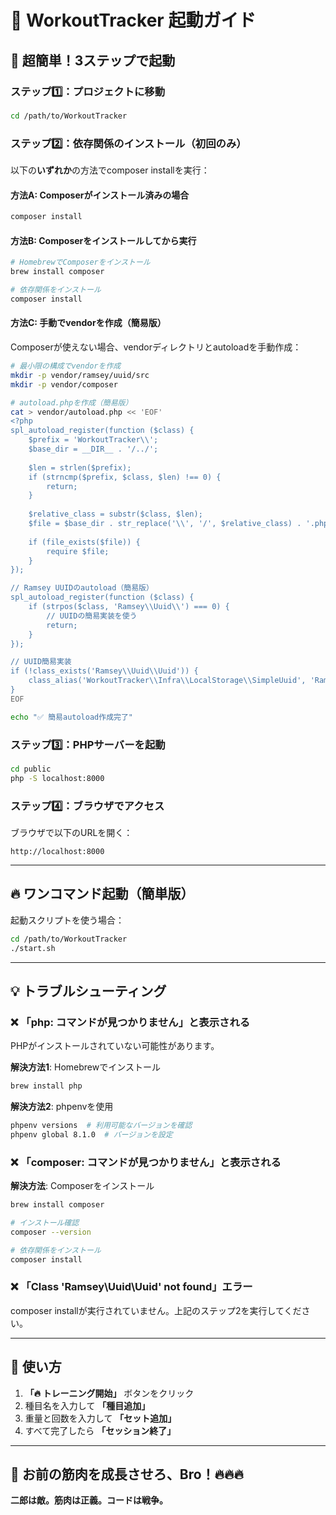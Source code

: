 # 💪 WorkoutTracker 起動ガイド

## 🚀 超簡単！3ステップで起動

### ステップ1️⃣：プロジェクトに移動

```bash
cd /path/to/WorkoutTracker
```

### ステップ2️⃣：依存関係のインストール（初回のみ）

以下の**いずれか**の方法でcomposer installを実行：

#### 方法A: Composerがインストール済みの場合
```bash
composer install
```

#### 方法B: Composerをインストールしてから実行
```bash
# HomebrewでComposerをインストール
brew install composer

# 依存関係をインストール
composer install
```

#### 方法C: 手動でvendorを作成（簡易版）
Composerが使えない場合、vendorディレクトリとautoloadを手動作成：

```bash
# 最小限の構成でvendorを作成
mkdir -p vendor/ramsey/uuid/src
mkdir -p vendor/composer

# autoload.phpを作成（簡易版）
cat > vendor/autoload.php << 'EOF'
<?php
spl_autoload_register(function ($class) {
    $prefix = 'WorkoutTracker\\';
    $base_dir = __DIR__ . '/../';
    
    $len = strlen($prefix);
    if (strncmp($prefix, $class, $len) !== 0) {
        return;
    }
    
    $relative_class = substr($class, $len);
    $file = $base_dir . str_replace('\\', '/', $relative_class) . '.php';
    
    if (file_exists($file)) {
        require $file;
    }
});

// Ramsey UUIDのautoload（簡易版）
spl_autoload_register(function ($class) {
    if (strpos($class, 'Ramsey\\Uuid\\') === 0) {
        // UUIDの簡易実装を使う
        return;
    }
});

// UUID簡易実装
if (!class_exists('Ramsey\\Uuid\\Uuid')) {
    class_alias('WorkoutTracker\\Infra\\LocalStorage\\SimpleUuid', 'Ramsey\\Uuid\\Uuid');
}
EOF

echo "✅ 簡易autoload作成完了"
```

### ステップ3️⃣：PHPサーバーを起動

```bash
cd public
php -S localhost:8000
```

### ステップ4️⃣：ブラウザでアクセス

ブラウザで以下のURLを開く：

```
http://localhost:8000
```

---

## 🔥 ワンコマンド起動（簡単版）

起動スクリプトを使う場合：

```bash
cd /path/to/WorkoutTracker
./start.sh
```

---

## 💡 トラブルシューティング

### ❌ 「php: コマンドが見つかりません」と表示される

PHPがインストールされていない可能性があります。

**解決方法1**: Homebrewでインストール
```bash
brew install php
```

**解決方法2**: phpenvを使用
```bash
phpenv versions  # 利用可能なバージョンを確認
phpenv global 8.1.0  # バージョンを設定
```

### ❌ 「composer: コマンドが見つかりません」と表示される

**解決方法**: Composerをインストール
```bash
brew install composer

# インストール確認
composer --version

# 依存関係をインストール
composer install
```

### ❌ 「Class 'Ramsey\Uuid\Uuid' not found」エラー

composer installが実行されていません。上記のステップ2を実行してください。

---

## 📱 使い方

1. **「🔥 トレーニング開始」** ボタンをクリック
2. 種目名を入力して **「種目追加」**
3. 重量と回数を入力して **「セット追加」**
4. すべて完了したら **「セッション終了」**

---

## 💪 お前の筋肉を成長させろ、Bro！🔥🔥🔥

**二郎は敵。筋肉は正義。コードは戦争。**


